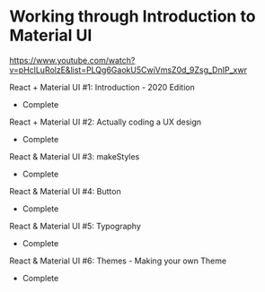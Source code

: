 # Working through Introduction to Material UI

https://www.youtube.com/watch?v=pHclLuRolzE&list=PLQg6GaokU5CwiVmsZ0d_9Zsg_DnIP_xwr

React + Material UI #1: Introduction - 2020 Edition

- Complete

React + Material UI #2: Actually coding a UX design

- Complete

React & Material UI #3: makeStyles

- Complete

React & Material UI #4: Button

- Complete

React & Material UI #5: Typography

- Complete

React & Material UI #6: Themes - Making your own Theme

- Complete
